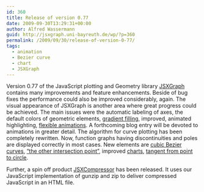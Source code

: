 ```yaml
---
id: 360
title: Release of version 0.77
date: 2009-09-30T13:29:31+00:00
author: Alfred Wassermann
guid: http://jsxgraph.uni-bayreuth.de/wp/?p=360
permalink: /2009/09/30/release-of-version-0-77/
tags:
  - animation
  - Bezier curve
  - chart
  - JSXGraph
---
```

Version 0.77 of the JavaScript plotting and Geometry library [JSXGraph](http://jsxgraph.org) contains many improvements and feature enhancements. Beside of bug fixes the performance could also be improved considerably, again. The visual appearance of JSXGraph is another area where great progress could be achieved. The main issues were the automatic labeling of axes, the default colors of geometric elements, [gradient filling](/wiki/index.php/The_HSV_color_scheme), improved, animated highlighting, [flexible animations](/wiki/index.php/Animations). A forthcoming blog entry will be devoted to animations in greater detail. The algorithm for curve plotting has been completely rewritten. Now, function graphs having discontinuities and poles are displayed correctly in most cases. New elements are [cubic Bezier curves](/wiki/index.php/Bezier_curves), [&#8220;the other intersection point&#8221;](/wiki/index.php/Circum_circles_of_subtriangles), improved [charts](/wiki/index.php/Category:Charts), [tangent from point to circle](/wiki/index.php/Tangents_on_circle).
  
Further, a spin off product [JSXCompressor](/wp/2009/09/29/jsxcompressor-zlib-compressed-javascript-code/) has been released. It uses our JavaScript implementation of gunzip and zip to deliver compressed JavaScript in an HTML file.